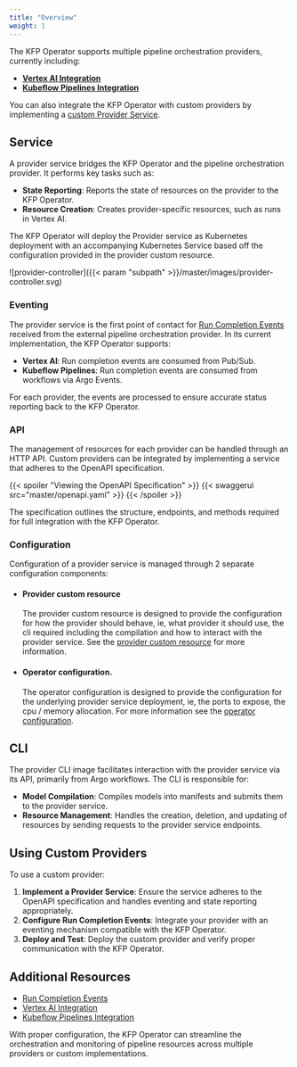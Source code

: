 ```yaml
---
title: "Overview"
weight: 1
---
```


The KFP Operator supports multiple pipeline orchestration providers, currently including:
- **[Vertex AI Integration](../providers/vai)**
- **[Kubeflow Pipelines Integration](../providers/kfp)**

You can also integrate the KFP Operator with custom providers by implementing a [custom Provider Service](#using-custom-providers).


## Service

A provider service bridges the KFP Operator and the pipeline orchestration provider. It performs key tasks such as:

- **State Reporting**: Reports the state of resources on the provider to the KFP Operator.
- **Resource Creation**: Creates provider-specific resources, such as runs in Vertex AI.

The KFP Operator will deploy the Provider service as Kubernetes deployment with an accompanying Kubernetes Service based off
the configuration provided in the provider custom resource. 

![provider-controller]({{< param "subpath" >}}/master/images/provider-controller.svg)

### Eventing

The provider service is the first point of contact for [Run Completion Events](../../run-completion) received from the external pipeline orchestration provider. In its current implementation, the KFP Operator supports:

- **Vertex AI**: Run completion events are consumed from Pub/Sub.
- **Kubeflow Pipelines**: Run completion events are consumed from workflows via Argo Events.

For each provider, the events are processed to ensure accurate status reporting back to the KFP Operator.

### API

The management of resources for each provider can be handled through an HTTP API. Custom providers can be integrated by implementing a service that adheres to the OpenAPI specification.

{{< spoiler "Viewing the OpenAPI Specification" >}}
{{< swaggerui src="master/openapi.yaml" >}}
{{< /spoiler >}}

The specification outlines the structure, endpoints, and methods required for full integration with the KFP Operator.

### Configuration
Configuration of a provider service is managed through 2 separate configuration components: 
- #### Provider custom resource 

  The provider custom resource is designed to provide the configuration for how the provider should behave, ie, what provider it should use, the cli required including the compilation
  and how to interact with the provider service. See the [provider custom resource](../../resources/provider) for more information.

- #### Operator configuration. 

  The operator configuration is designed to provide the configuration for the underlying provider service deployment, ie, the ports to expose, the cpu / memory allocation.
  For more information see the [operator configuration](../../configuration).



## CLI

The provider CLI image facilitates interaction with the provider service via its API, primarily from Argo workflows. The CLI is responsible for:

- **Model Compilation**: Compiles models into manifests and submits them to the provider service.
- **Resource Management**: Handles the creation, deletion, and updating of resources by sending requests to the provider service endpoints.

## Using Custom Providers

To use a custom provider:

1. **Implement a Provider Service**: Ensure the service adheres to the OpenAPI specification and handles eventing and state reporting appropriately.
2. **Configure Run Completion Events**: Integrate your provider with an eventing mechanism compatible with the KFP Operator.
3. **Deploy and Test**: Deploy the custom provider and verify proper communication with the KFP Operator.

## Additional Resources

- [Run Completion Events](../run-completion)
- [Vertex AI Integration](../providers/vai)
- [Kubeflow Pipelines Integration](../providers/kfp)

With proper configuration, the KFP Operator can streamline the orchestration and monitoring of pipeline resources across multiple providers or custom implementations.

